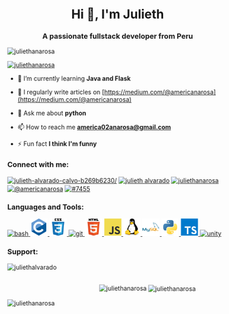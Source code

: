 <h1 align="center">Hi 👋, I'm Julieth</h1>
<h3 align="center">A passionate fullstack developer from Peru</h3>
<p align="left"> <img src="https://komarev.com/ghpvc/?username=juliethanarosa&label=Profile%20views&color=0e75b6&style=flat" alt="juliethanarosa" /> </p>

<p align="left"> <a href="https://github.com/ryo-ma/github-profile-trophy"><img src="https://github-profile-trophy.vercel.app/?username=juliethanarosa" alt="juliethanarosa" /></a> </p>

- 🌱 I’m currently learning **Java and Flask**

- 📝 I regularly write articles on [https://medium.com/@americanarosa](https://medium.com/@americanarosa)

- 💬 Ask me about **python**

- 📫 How to reach me **america02anarosa@gmail.com**

- ⚡ Fun fact **I think I'm funny**

<h3 align="left">Connect with me:</h3>
<p align="left">
<a href="https://www.linkedin.com/in/julieth-alvarado-calvo-b269b6230/" target="_blank"><img align="center" src="https://raw.githubusercontent.com/rahuldkjain/github-profile-readme-generator/master/src/images/icons/Social/linked-in-alt.svg" alt="julieth-alvarado-calvo-b269b6230/" height="30" width="40" /></a>
<a href="https://fb.com/julieth alvarado" target="blank"><img align="center" src="https://raw.githubusercontent.com/rahuldkjain/github-profile-readme-generator/master/src/images/icons/Social/facebook.svg" alt="julieth alvarado" height="30" width="40" /></a>
<a href="https://instagram.com/juliethanarosa" target="blank"><img align="center" src="https://raw.githubusercontent.com/rahuldkjain/github-profile-readme-generator/master/src/images/icons/Social/instagram.svg" alt="juliethanarosa" height="30" width="40" /></a>
<a href="https://medium.com/@americanarosa" target="blank"><img align="center" src="https://raw.githubusercontent.com/rahuldkjain/github-profile-readme-generator/master/src/images/icons/Social/medium.svg" alt="@americanarosa" height="30" width="40" /></a>
<a href="https://discord.gg/Rockefeller#7455" target="blank"><img align="center" src="https://raw.githubusercontent.com/rahuldkjain/github-profile-readme-generator/master/src/images/icons/Social/discord.svg" alt="#7455" height="30" width="40" /></a>
</p>

<h3 align="left">Languages and Tools:</h3>
<p align="left"> <a href="https://www.gnu.org/software/bash/" target="_blank" rel="noreferrer"> <img src="https://www.vectorlogo.zone/logos/gnu_bash/gnu_bash-icon.svg" alt="bash" width="40" height="40"/> </a> <a href="https://www.cprogramming.com/" target="_blank" rel="noreferrer"> <img src="https://raw.githubusercontent.com/devicons/devicon/master/icons/c/c-original.svg" alt="c" width="40" height="40"/> </a> <a href="https://www.w3schools.com/css/" target="_blank" rel="noreferrer"> <img src="https://raw.githubusercontent.com/devicons/devicon/master/icons/css3/css3-original-wordmark.svg" alt="css3" width="40" height="40"/> </a> <a href="https://git-scm.com/" target="_blank" rel="noreferrer"> <img src="https://www.vectorlogo.zone/logos/git-scm/git-scm-icon.svg" alt="git" width="40" height="40"/> </a> <a href="https://www.w3.org/html/" target="_blank" rel="noreferrer"> <img src="https://raw.githubusercontent.com/devicons/devicon/master/icons/html5/html5-original-wordmark.svg" alt="html5" width="40" height="40"/> </a> <a href="https://developer.mozilla.org/en-US/docs/Web/JavaScript" target="_blank" rel="noreferrer"> <img src="https://raw.githubusercontent.com/devicons/devicon/master/icons/javascript/javascript-original.svg" alt="javascript" width="40" height="40"/> </a> <a href="https://www.linux.org/" target="_blank" rel="noreferrer"> <img src="https://raw.githubusercontent.com/devicons/devicon/master/icons/linux/linux-original.svg" alt="linux" width="40" height="40"/> </a> <a href="https://www.mysql.com/" target="_blank" rel="noreferrer"> <img src="https://raw.githubusercontent.com/devicons/devicon/master/icons/mysql/mysql-original-wordmark.svg" alt="mysql" width="40" height="40"/> </a> <a href="https://www.python.org" target="_blank" rel="noreferrer"> <img src="https://raw.githubusercontent.com/devicons/devicon/master/icons/python/python-original.svg" alt="python" width="40" height="40"/> </a> <a href="https://www.typescriptlang.org/" target="_blank" rel="noreferrer"> <img src="https://raw.githubusercontent.com/devicons/devicon/master/icons/typescript/typescript-original.svg" alt="typescript" width="40" height="40"/> </a> <a href="https://unity.com/" target="_blank" rel="noreferrer"> <img src="https://www.vectorlogo.zone/logos/unity3d/unity3d-icon.svg" alt="unity" width="40" height="40"/> </a> </p>

<h3 align="left">Support:</h3>
<p><a href="https://ko-fi.com/juliethalvarado"> <img align="left" src="https://cdn.ko-fi.com/cdn/kofi3.png?v=3" height="50" width="210" alt="juliethalvarado" /></a></p><br><br>

<p><img align="left" src="https://github-readme-stats.vercel.app/api/top-langs?username=juliethanarosa&show_icons=true&locale=en&layout=compact" alt="juliethanarosa" /></p>

<p>&nbsp;<img align="center" src="https://github-readme-stats.vercel.app/api?username=juliethanarosa&show_icons=true&locale=en" alt="juliethanarosa" /></p>

<p><img align="center" src="https://github-readme-streak-stats.herokuapp.com/?user=juliethanarosa&" alt="juliethanarosa" /></p>
